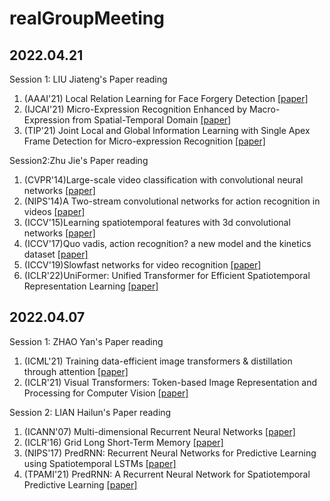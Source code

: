 # realGroupMeeting

## 2022.04.21
Session 1: LIU Jiateng's Paper reading
1. (AAAI'21) Local Relation Learning for Face Forgery Detection [[paper]](https://www.aaai.org/AAAI21Papers/AAAI-1964.ChenS.pdf)
2. (IJCAI'21) Micro-Expression Recognition Enhanced by Macro-Expression from Spatial-Temporal Domain [[paper]](https://www.ijcai.org/proceedings/2021/0164.pdf)
3. (TIP'21) Joint Local and Global Information Learning with Single Apex Frame Detection for Micro-expression Recognition [[paper]](https://www.researchgate.net/profile/Yante-Li-2/publication/346745417_Joint_Local_and_Global_Information_Learning_With_Single_Apex_Frame_Detection_for_Micro-Expression_Recognition/links/5ff6f64c92851c13fef3e06f/Joint-Local-and-Global-Information-Learning-With-Single-Apex-Frame-Detection-for-Micro-Expression-Recognition.pdf)

Session2:Zhu Jie's Paper reading
1. (CVPR'14)Large-scale video classification with convolutional neural networks [[paper]](https://www.cv-foundation.org/openaccess/content_cvpr_2014/papers/Karpathy_Large-scale_Video_Classification_2014_CVPR_paper.pdf)
2. (NIPS'14)A Two-stream convolutional networks for action recognition in videos [[paper]](https://proceedings.neurips.cc/paper/2014/file/00ec53c4682d36f5c4359f4ae7bd7ba1-Paper.pdf)
3. (ICCV'15)Learning spatiotemporal features with 3d convolutional networks [[paper]](https://openaccess.thecvf.com/content_iccv_2015/papers/Tran_Learning_Spatiotemporal_Features_ICCV_2015_paper.pdf)
4. (ICCV'17)Quo vadis, action recognition? a new model and the kinetics dataset [[paper]](https://openaccess.thecvf.com/content_cvpr_2017/papers/Carreira_Quo_Vadis_Action_CVPR_2017_paper.pdf)
5. (ICCV'19)Slowfast networks for video recognition [[paper]](https://openaccess.thecvf.com/content_ICCV_2019/papers/Feichtenhofer_SlowFast_Networks_for_Video_Recognition_ICCV_2019_paper.pdf)
6. (ICLR'22)UniFormer: Unified Transformer for Efficient Spatiotemporal Representation Learning [[paper]](https://arxiv.org/pdf/2201.04676.pdf)


## 2022.04.07
Session 1: ZHAO Yan's Paper reading 
1. (ICML'21) Training data-efficient image transformers & distillation through attention [[paper]](http://proceedings.mlr.press/v139/touvron21a/touvron21a.pdf)
2. (ICLR'21) Visual Transformers: Token-based Image Representation and Processing for Computer Vision [[paper]](https://arxiv.org/pdf/2006.03677)

Session 2: LIAN Hailun's Paper reading
1. (ICANN'07) Multi-dimensional Recurrent Neural Networks [[paper]](https://arxiv.org/pdf/0705.2011.pdf)  
2. (ICLR'16) Grid Long Short-Term Memory [[paper]](https://arxiv.org/pdf/1507.01526.pdf)
3. (NIPS'17) PredRNN: Recurrent Neural Networks for Predictive Learning using Spatiotemporal LSTMs [[paper]](https://proceedings.neurips.cc/paper/2017/file/e5f6ad6ce374177eef023bf5d0c018b6-Paper.pdf)
4. (TPAMI'21) PredRNN: A Recurrent Neural Network for Spatiotemporal Predictive Learning [[paper]](https://arxiv.org/pdf/2103.09504.pdf?ref=https://githubhelp.com)


